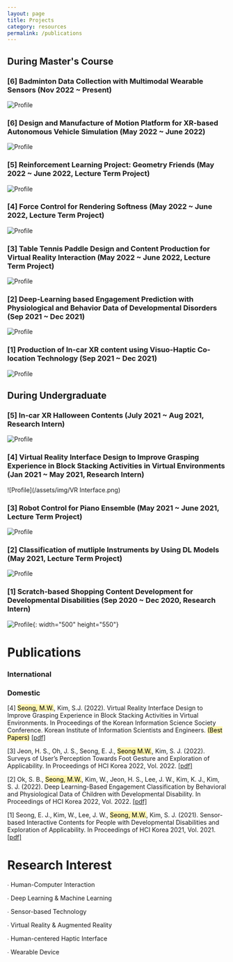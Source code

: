 ```yaml
---
layout: page
title: Projects
category: resources
permalink: /publications
---
```

## During Master's Course

### [6] Badminton Data Collection with Multimodal Wearable Sensors (Nov 2022 ~ Present)
![Profile](/assets/img/badminton.gif)

### [6] Design and Manufacture of Motion Platform for XR-based Autonomous Vehicle Simulation (May 2022 ~ June 2022)
![Profile](/assets/img/MotionSimulator.jpg)

### [5] Reinforcement Learning Project: Geometry Friends (May 2022 ~ June 2022, Lecture Term Project)
![Profile](/assets/img/RL.png)

### [4] Force Control for Rendering Softness (May 2022 ~ June 2022, Lecture Term Project)
![Profile](/assets/img/RobotControl.png)

### [3] Table Tennis Paddle Design and Content Production for Virtual Reality Interaction (May 2022 ~ June 2022, Lecture Term Project)
![Profile](/assets/img/VRTableTennis.png)
  
### [2] Deep-Learning based Engagement Prediction with Physiological and Behavior Data of Developmental Disorders  (Sep 2021 ~ Dec 2021)
![Profile](/assets/img/DL.png)

### [1] Production of In-car XR content using Visuo-Haptic Co-location Technology (Sep 2021 ~ Dec 2021)
![Profile](/assets/img/SR.gif)


## During Undergraduate

### [5] In-car XR Halloween Contents (July 2021 ~ Aug 2021, Research Intern)
![Profile](/assets/img/XRcontents.gif)

### [4] Virtual Reality Interface Design to Improve Grasping Experience in Block Stacking Activities in Virtual Environments (Jan 2021 ~ May 2021, Research Intern)
![Profile](/assets/img/VR Interface.png)

### [3] Robot Control for Piano Ensemble (May 2021 ~ June 2021, Lecture Term Project)
![Profile](/assets/img/robotpiano.gif)

### [2] Classification of mutliple Instruments by Using DL Models (May 2021, Lecture Term Project)
![Profile](/assets/img/DeepLearning.png)
  
### [1] Scratch-based Shopping Content Development for Developmental Disabilities (Sep 2020 ~ Dec 2020, Research Intern)
![Profile](/assets/img/DevelopmentalDisorder.png){: width="500" height="550"}



# Publications

### International

### Domestic

[4] <mark style='background-color: #fff5b1'>Seong, M.W.</mark>, Kim, S.J. (2022). Virtual Reality Interface Design to Improve Grasping Experience in Block Stacking Activities in Virtual Environments. In Proceedings of the Korean Information Science Society Conference. Korean Institute of Information Scientists and Engineers. <mark style='background-color: #fff5b1'>(Best Papers)</mark> [[pdf]](https://drive.google.com/file/d/1osPECbX_5QtMgc-7yUUff1bUsMaaJjom/view)

[3] Jeon, H. S., Oh, J. S., Seong, E. J., <mark style='background-color: #fff5b1'>Seong M.W.</mark>, Kim, S. J. (2022). Surveys of User’s Perception Towards Foot Gesture and Exploration of Applicability. In Proceedings of HCI Korea 2022, Vol. 2022. [[pdf]](https://drive.google.com/file/d/1Zefz_ERz1FURbhVKovUR7AWkqHvP2uVB/view)

[2] Ok, S. B., <mark style='background-color: #fff5b1'>Seong, M.W.</mark>, Kim, W., Jeon, H. S., Lee, J. W., Kim, K. J.,  Kim, S. J. (2022). Deep Learning-Based Engagement Classification by Behavioral and Physiological Data of Children with Developmental Disability. In Proceedings of HCI Korea 2022, Vol. 2022. [[pdf]](https://drive.google.com/file/d/1GrgSU2Z8lvF0wsoBpX2hHsPf_AZtuXtK/view)

[1] Seong, E. J., Kim, W., Lee, J. W., <mark style='background-color: #fff5b1'>Seong, M.W.</mark>, Kim, S. J. (2021). Sensor-based Interactive Contents for People with Developmental Disabilities and Exploration of Applicability. In Proceedings of HCI Korea 2021, Vol. 2021. [[pdf]](https://drive.google.com/file/d/1aj8kNSi5NoZGOwl4PgPRwEGtiPqkclyj/view)

# Research Interest

∙ Human-Computer Interaction 

∙ Deep Learning & Machine Learning

∙ Sensor-based Technology 

∙ Virtual Reality & Augmented Reality

∙ Human-centered Haptic Interface

∙ Wearable Device

